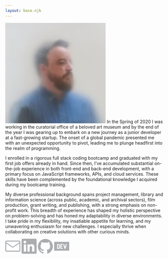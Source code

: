 ```yaml
---
layout: base.njk
---
```


<img class="float" src="/imgs/headshot.jpg"> 
In the Spring of 2020 I was working in the curatorial office of a beloved art museum and by the end of the year I was gearing up to embark on a new journey as a junior developer at a fast-growing startup. The onset of a global pandemic presented me with an unexpected opportunity to pivot, leading me to plunge headfirst into the realm of programming.

I enrolled in a rigorous full stack coding bootcamp and graduated with my first job offers already in hand. Since then, I’ve accumulated substantial on-the-job experience in both front-end and back-end development, with a primary focus on JavaScript frameworks, APIs, and cloud services. These skills have been complemented by the foundational knowledge I acquired during my bootcamp training.

My diverse professional background spans project management, library and information science (across public, academic, and archival sectors), film production, grant writing, and publishing, with a strong emphasis on non-profit work. This breadth of experience has shaped my holistic perspective on problem-solving and has honed my adaptability in diverse environments. I take pride in my flexibility, my insatiable appetite for learning, and my unwavering enthusiasm for new challenges. I especially thrive when collaborating on creative solutions with other curious minds.

<div class="center"><a title="Link to email" href="mailto:Jordan.S.Spencer@gmail.com"><img class="icon" src="/icons/mail.svg" alt="envelope icon"></a> <a title="Link to LinkedIn profile" href="https://www.linkedin.com/in/jordanspencercbus/" target="_blank"><img class="icon" src="/icons/linkedin.svg" alt="LinkedIn logo icon"></a> <a title="Link to GitHub profile" href="https://github.com/jsspen/" target="_blank"><img class="icon" src="/icons/github.svg" alt="GitHub logo icon"></a> <a title="Link to Dev.to profile" href="https://dev.to/jsspen" target="_blank"><img class="icon" src="/icons/devdotto.svg" alt="Dev.to logo icon"></a></div>